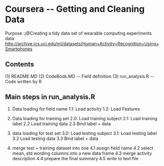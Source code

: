 # Coursera -- Getting and Cleaning Data 
Purpose :¡@Creating a tidy data set of wearable computing experiments data 
http://archive.ics.uci.edu/ml/datasets/Human+Activity+Recognition+Using+Smartphones


## Contents
(1) README.MD 
(2) CodeBook.MD  -- Field definition
(3) run_analysis.R  -- Code written by R


## Main steps in run_analysis.R

1. Data loading for field name
1.1: Load activity
1.2: Load Features

2. Data loading for training set
2.0: Load training subject
2.1: Load training label
2.2 Load training data
2.3 Bind label + data

3. data loading for test set 
3.0: Load testing subject
3.1: Load testing label
3.2 Load testing data
3.3 Bind label + data

4. merge test + training dataset into one
4.1 assign field name
4.2 select mean, std wording columns into a new data frame
4.3 merge activity description
4.4 prepare the final summary 
4.5 write to text file
